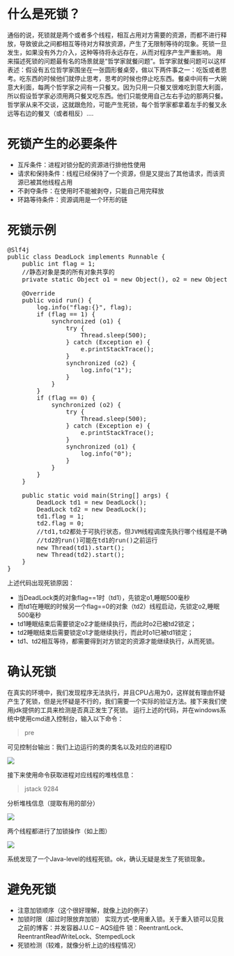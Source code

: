 # 什么是死锁？
通俗的说，死锁就是两个或者多个线程，相互占用对方需要的资源，而都不进行释放，导致彼此之间都相互等待对方释放资源，产生了无限制等待的现象。死锁一旦发生，如果没有外力介入，这种等待将永远存在，从而对程序产生严重影响。 
用来描述死锁的问题最有名的场景就是“哲学家就餐问题”。哲学家就餐问题可以这样表述：假设有五位哲学家围坐在一张圆形餐桌旁，做以下两件事之一：吃饭或者思考。吃东西的时候他们就停止思考，思考的时候也停止吃东西。餐桌中间有一大碗意大利面，每两个哲学家之间有一只餐叉。因为只用一只餐叉很难吃到意大利面，所以假设哲学家必须用两只餐叉吃东西。他们只能使用自己左右手边的那两只餐。哲学家从来不交谈，这就跟危险，可能产生死锁，每个哲学家都拿着左手的餐叉永远等右边的餐叉（或者相反）….

# 死锁产生的必要条件
- 互斥条件：进程对锁分配的资源进行排他性使用
- 请求和保持条件：线程已经保持了一个资源，但是又提出了其他请求，而该资源已被其他线程占用
- 不剥夺条件：在使用时不能被剥夺，只能自己用完释放
- 环路等待条件：资源调用是一个环形的链

# 死锁示例
<pre>
@Slf4j
public class DeadLock implements Runnable {
    public int flag = 1;
    //静态对象是类的所有对象共享的
    private static Object o1 = new Object(), o2 = new Object();

    @Override
    public void run() {
        log.info("flag:{}", flag);
        if (flag == 1) {
            synchronized (o1) {
                try {
                    Thread.sleep(500);
                } catch (Exception e) {
                    e.printStackTrace();
                }
                synchronized (o2) {
                    log.info("1");
                }
            }
        }
        if (flag == 0) {
            synchronized (o2) {
                try {
                    Thread.sleep(500);
                } catch (Exception e) {
                    e.printStackTrace();
                }
                synchronized (o1) {
                    log.info("0");
                }
            }
        }
    }

    public static void main(String[] args) {
        DeadLock td1 = new DeadLock();
        DeadLock td2 = new DeadLock();
        td1.flag = 1;
        td2.flag = 0;
        //td1,td2都处于可执行状态，但JVM线程调度先执行哪个线程是不确定的。
        //td2的run()可能在td1的run()之前运行
        new Thread(td1).start();
        new Thread(td2).start();
    }
}
</pre>

上述代码出现死锁原因：

- 当DeadLock类的对象flag==1时（td1），先锁定o1,睡眠500毫秒
- 而td1在睡眠的时候另一个flag==0的对象（td2）线程启动，先锁定o2,睡眠500毫秒
- td1睡眠结束后需要锁定o2才能继续执行，而此时o2已被td2锁定；
- td2睡眠结束后需要锁定o1才能继续执行，而此时o1已被td1锁定；
- td1、td2相互等待，都需要得到对方锁定的资源才能继续执行，从而死锁。

# 确认死锁
在真实的环境中，我们发现程序无法执行，并且CPU占用为0，这样就有理由怀疑产生了死锁，但是光怀疑是不行的，我们需要一个实际的验证方法。接下来我们使用jdk提供的工具来检测是否真正发生了死锁。 
运行上述的代码，并在windows系统中使用cmd进入控制台，输入以下命令：

> pre

可见控制台输出：我们上边运行的类的类名以及对应的进程ID 

![](https://img-blog.csdn.net/20180508114816478?watermark/2/text/aHR0cHM6Ly9ibG9nLmNzZG4ubmV0L2plc29uam9rZQ==/font/5a6L5L2T/fontsize/400/fill/I0JBQkFCMA==/dissolve/70)

接下来使用命令获取进程对应线程的堆栈信息：

> jstack 9284 

分析堆栈信息（提取有用的部分） 

![](https://img-blog.csdn.net/20180508115133940?watermark/2/text/aHR0cHM6Ly9ibG9nLmNzZG4ubmV0L2plc29uam9rZQ==/font/5a6L5L2T/fontsize/400/fill/I0JBQkFCMA==/dissolve/70)

两个线程都进行了加锁操作（如上图）

![](https://img-blog.csdn.net/20180508115247704?watermark/2/text/aHR0cHM6Ly9ibG9nLmNzZG4ubmV0L2plc29uam9rZQ==/font/5a6L5L2T/fontsize/400/fill/I0JBQkFCMA==/dissolve/70)

系统发现了一个Java-level的线程死锁。ok，确认无疑是发生了死锁现象。

# 避免死锁
- 注意加锁顺序（这个很好理解，就像上边的例子）
- 加锁时限（超过时限放弃加锁） 
实现方式–使用重入锁。关于重入锁可以见我之前的博客：并发容器J.U.C – AQS组件 锁：ReentrantLock、ReentrantReadWriteLock、StempedLock
- 死锁检测（较难，就像分析上边的线程情况）
